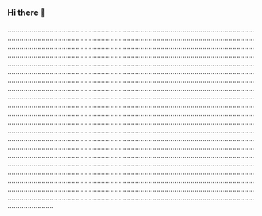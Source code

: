 ### Hi there 👋

...................................................................................................................................................................................................................................................................................................................................................................................................................................................................................................................................................................................................................................................................................................................................................................................................................................................................................................................................................................................................................................................................................................................................................................................................................................................................................................................................................................................................................................................................................................................................................................................................................................................................................................................................................................................................................................................................................................................................................................................................................................................................................................................................................................................................................................................................................................................................................................................................................................................................................................................................................................................................................................................................................................................................